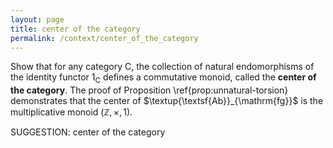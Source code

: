 ```yaml
---
layout: page
title: center of the category
permalink: /context/center_of_the_category
---
```

 Show that for any category $\mathsf{C}$, the collection of natural endomorphisms of the identity functor $1_\mathsf{C}$ defines a commutative monoid, called the **center of the category**. The proof of Proposition \ref{prop:unnatural-torsion} demonstrates that the center of $\textup{\textsf{Ab}}_{\mathrm{fg}}$ is the multiplicative monoid $(\mathbb{Z},\times,1)$.


SUGGESTION: center of the category